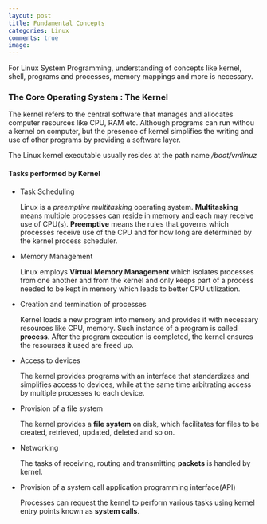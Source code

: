 ```yaml
---
layout: post
title: Fundamental Concepts
categories: Linux
comments: true
image: 
---
```


For Linux System Programming, understanding of concepts like kernel, shell, programs and processes, memory mappings and more is necessary.

 <!--continue-->

### The Core Operating System : The Kernel

The kernel refers to the central software that manages and allocates computer resources like CPU, RAM etc. Although programs can run withou a kernel on computer, but the presence of kernel simplifies the writing and use of other programs by providing a software layer.

The  Linux kernel executable usually resides at the path name _/boot/vmlinuz_


#### Tasks performed by Kernel

* Task Scheduling

  Linux is a _preemptive multitasking_ operating system. **Multitasking** means multiple processes can reside in memory and each may receive use of CPU(s). **Preemptive** means the rules that governs which processes receive use of the CPU and for how long are determined by the kernel process scheduler.

* Memory Management

  Linux employs **Virtual Memory Management** which isolates processes from one another and from the kernel and only keeps part of a process needed to be kept in memory which leads to better CPU utilization.
  
* Creation and termination of processes

  Kernel loads a new program into memory and provides it with necessary resources like CPU, memory. Such instance of a program is called **process**. After the program execution is completed, the kernel ensures the resourses it used are freed up.

* Access to devices

  The kernel provides programs with an interface that standardizes and simplifies access to devices, while at the same time arbitrating access by multiple processes to each device.

* Provision of a file system

  The kernel provides a **file system** on disk, which facilitates for files to be created, retrieved, updated, deleted and so on.


* Networking

  The tasks of receiving, routing and transmitting **packets** is handled by kernel.

* Provision of a system call application programming interface(API)

  Processes can request the kernel to perform various tasks using kernel entry points known as **system calls**.